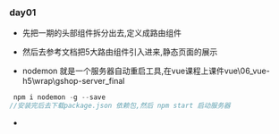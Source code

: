 ### day01
* 先把一期的头部组件拆分出去,定义成路由组件
* 然后去参考文档把5大路由组件引入进来,静态页面的展示

* nodemon  就是一个服务器自动重启工具,在vue课程上课件vue\06_vue-h5\wrap\gshop-server_final
```js
 npm i nodemon -g --save 
//安装完后去下载package.json 依赖包,然后 npm start 启动服务器
```
* 